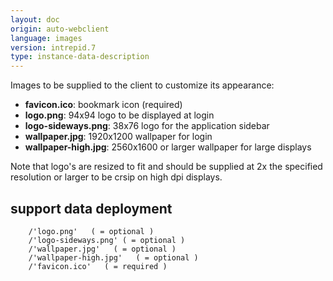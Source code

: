 ```yaml
---
layout: doc
origin: auto-webclient
language: images
version: intrepid.7
type: instance-data-description
---
```


Images to be supplied to the client to customize its appearance:
- **favicon.ico**:         bookmark icon (required)
- **logo.png**:            94x94 logo to be displayed at login
- **logo-sideways.png**:   38x76 logo for the application sidebar
- **wallpaper.jpg**:       1920x1200 wallpaper for login
- **wallpaper-high.jpg**:  2560x1600 or larger wallpaper for large displays

Note that logo's are resized to fit and should be supplied at 2x the specified
resolution or larger to be crsip on high dpi displays.

## support data deployment

```
	/'logo.png'   ( = optional )
	/'logo-sideways.png' ( = optional )
	/'wallpaper.jpg'   ( = optional )
	/'wallpaper-high.jpg'   ( = optional )
	/'favicon.ico'   ( = required )
```
